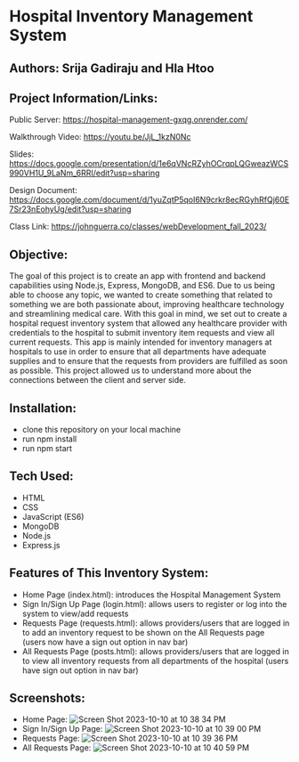 # Hospital Inventory Management System 
## Authors: Srija Gadiraju and Hla Htoo

## Project Information/Links:
Public Server: https://hospital-management-gxqg.onrender.com/

Walkthrough Video: https://youtu.be/JjL_1kzN0Nc

Slides: https://docs.google.com/presentation/d/1e6qVNcRZyhOCrqpLQGweazWCS990VH1U_9LaNm_6RRI/edit?usp=sharing

Design Document: https://docs.google.com/document/d/1yuZqtP5qoI6N9crkr8ecRGyhRfQj60E7Sr23nEohyUg/edit?usp=sharing

Class Link: https://johnguerra.co/classes/webDevelopment_fall_2023/

## Objective: 
The goal of this project is to create an app with frontend and backend capabilities using Node.js, Express, MongoDB, and ES6. Due to us being able to choose any topic, we wanted to create something that related to something we are both passionate about, improving healthcare technology and streamlining medical care. With this goal in mind, we set out to create a hospital request inventory system that allowed any healthcare provider with credentials to the hospital to submit inventory item requests and view all current requests. This app is mainly intended for inventory managers at hospitals to use in order to ensure that all departments have adequate supplies and to ensure that the requests from providers are fulfilled as soon as possible. This project allowed us to understand more about the connections between the client and server side. 

## Installation:
- clone this repository on your local machine
- run npm install
- run npm start

## Tech Used:
- HTML
- CSS
- JavaScript (ES6)
- MongoDB
- Node.js
- Express.js

## Features of This Inventory System:
- Home Page (index.html): introduces the Hospital Management System
- Sign In/Sign Up Page (login.html): allows users to register or log into the system to view/add requests
- Requests Page (requests.html): allows providers/users that are logged in to add an inventory request to be shown on the All Requests page (users now have a sign out option in nav bar)
- All Requests Page (posts.html): allows providers/users that are logged in to view all inventory requests from all departments of the hospital (users have sign out option in nav bar)

## Screenshots:
- Home Page:
![Screen Shot 2023-10-10 at 10 38 34 PM](https://github.com/srijagadiraju/hospital-management-system/assets/129122908/52276c27-f1c0-4fda-9998-686cdc363dd5)
- Sign In/Sign Up Page:
![Screen Shot 2023-10-10 at 10 39 00 PM](https://github.com/srijagadiraju/hospital-management-system/assets/129122908/47f6cf25-4180-49ef-99ff-b16770eff276)
- Requests Page:
![Screen Shot 2023-10-10 at 10 39 36 PM](https://github.com/srijagadiraju/hospital-management-system/assets/129122908/fd57aad1-1d8e-4087-8bca-b44c2b7dadcc)
- All Requests Page: 
![Screen Shot 2023-10-10 at 10 40 59 PM](https://github.com/srijagadiraju/hospital-management-system/assets/129122908/e59fe6d2-55ed-4f55-83cb-15fe13a8835a)
